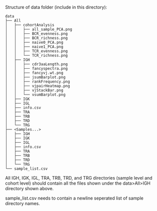 Structure of data folder (include in this directory):

```
data
├── All
│   ├── cohortAnalysis
│   │   ├── all_sample_PCA.png
│   │   ├── BCR_evenness.png
│   │   ├── BCR_richness.png
│   │   ├── naive0_PCA.png
│   │   ├── naive1_PCA.png
│   │   ├── TCR_evenness.png
│   │   └── TCR_richness.png
│   ├── IGH
│   │   ├── cdr3aaLength.png
│   │   ├── fancyspectra.png
│   │   ├── fancyvj.wt.png
│   │   ├── jsumBarplot.png
│   │   ├── rankFrequency.png
│   │   ├── vjpairHeatmap.png
│   │   ├── vjStackBar.png
│   │   └── vsumBarplot.png
│   ├── IGK
│   ├── IGL
│   ├── info.csv
│   ├── TRA
│   ├── TRB
│   ├── TRD
│   └── TRG
├── <Samples...>
│   ├── IGH
│   ├── IGK
│   ├── IGL
│   ├── info.csv
│   ├── TRA
│   ├── TRB
│   ├── TRD
│   └── TRG
└── sample_list.csv
```

All IGH, IGK, IGL, TRA, TRB, TRD, and TRG directories (sample level and cohort level) 
should contain all the files shown under the data>All>IGH directory shown above.

sample_list.csv needs to contain a newline seperated list of sample directory names.
